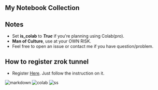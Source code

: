 ## My Notebook Collection

## Notes
  - Set **is_colab** to ***True*** if you're planning using Colab(pro).
  - **Man of Culture**, use at your OWN RISK.
  - Feel free to open an issue or contact me if you have question/problem.
## How to register zrok tunnel
  - Register [Here](https://colab.research.google.com/github/DEX-1101/sd-webui-notebook/blob/main/zrok_sign_up.ipynb). Just follow the instruction on it.

 
![markdown](https://raw.githubusercontent.com/DEX-1101/sd-webui-notebook/main/img/Screenshot_27.png)
![colab](https://raw.githubusercontent.com/DEX-1101/sd-webui-notebook/main/img/Screenshot_705.png)
![ss](https://raw.githubusercontent.com/DEX-1101/sd-webui-notebook/main/img/Screenshot_706.png)
 



